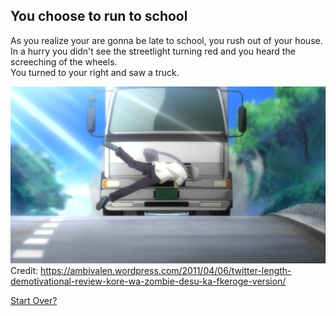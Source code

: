 ## You choose to run to school

As you realize your are gonna be late to school, you rush out of your house.  
In a hurry you didn't see the streetlight turning red and you heard the screeching of the wheels.  
You turned to your right and saw a truck.

![hit by truck](../../../image/truck-kun.png)  
Credit: https://ambivalen.wordpress.com/2011/04/06/twitter-length-demotivational-review-kore-wa-zombie-desu-ka-fkeroge-version/

[Start Over?](../../../../beginning.md)